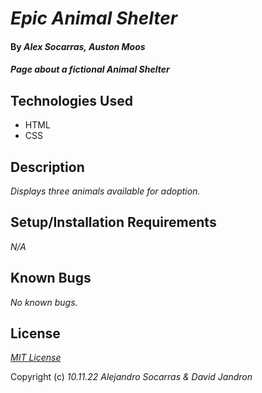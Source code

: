# _Epic Animal Shelter_

#### By _**Alex Socarras**, **Auston Moos**_

#### _Page about a fictional Animal Shelter_

## Technologies Used

* HTML
* CSS

## Description

_Displays three animals available for adoption._

## Setup/Installation Requirements

_N/A_

## Known Bugs

_No known bugs._

## License

_[MIT License](https://opensource.org/licenses/MIT)_

Copyright (c) _10.11.22_ _Alejandro Socarras & David Jandron_
